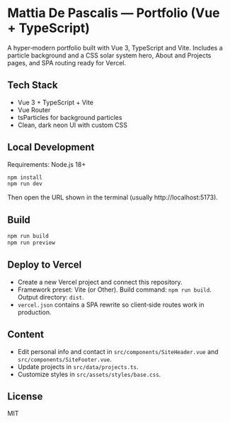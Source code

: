 # Mattia De Pascalis — Portfolio (Vue + TypeScript)

A hyper‑modern portfolio built with Vue 3, TypeScript and Vite. Includes a particle background and a CSS solar system hero, About and Projects pages, and SPA routing ready for Vercel.

## Tech Stack
- Vue 3 + TypeScript + Vite
- Vue Router
- tsParticles for background particles
- Clean, dark neon UI with custom CSS

## Local Development

Requirements: Node.js 18+

```bash
npm install
npm run dev
```

Then open the URL shown in the terminal (usually http://localhost:5173).

## Build

```bash
npm run build
npm run preview
```

## Deploy to Vercel

- Create a new Vercel project and connect this repository.
- Framework preset: Vite (or Other). Build command: `npm run build`. Output directory: `dist`.
- `vercel.json` contains a SPA rewrite so client‑side routes work in production.

## Content

- Edit personal info and contact in `src/components/SiteHeader.vue` and `src/components/SiteFooter.vue`.
- Update projects in `src/data/projects.ts`.
- Customize styles in `src/assets/styles/base.css`.

## License

MIT

